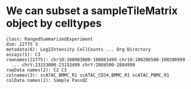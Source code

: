 # We can subset a sampleTileMatrix object by celltypes

    class: RangedSummarizedExperiment 
    dim: 22775 3 
    metadata(6): Log2Intensity CellCounts ... Org Directory
    assays(1): C3
    rownames(22775): chr10:100083000-100083499 chr10:100206500-100206999
      ... chrY:23153000-23153499 chrY:2884500-2884999
    rowData names(2): C2 C3
    colnames(3): scATAC_BMMC_R1 scATAC_CD34_BMMC_R1 scATAC_PBMC_R1
    colData names(2): Sample PassQC

